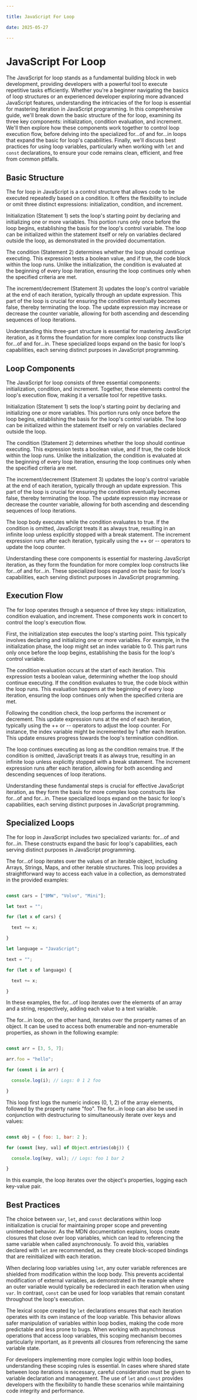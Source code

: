 ```yaml
---

title: JavaScript For Loop

date: 2025-05-27

---
```



# JavaScript For Loop

The JavaScript for loop stands as a fundamental building block in web development, providing developers with a powerful tool to execute repetitive tasks efficiently. Whether you're a beginner navigating the basics of loop structures or an experienced developer exploring more advanced JavaScript features, understanding the intricacies of the for loop is essential for mastering iteration in JavaScript programming. In this comprehensive guide, we'll break down the basic structure of the for loop, examining its three key components: initialization, condition evaluation, and increment. We'll then explore how these components work together to control loop execution flow, before delving into the specialized for...of and for...in loops that expand the basic for loop's capabilities. Finally, we'll discuss best practices for using loop variables, particularly when working with `let` and `const` declarations, to ensure your code remains clean, efficient, and free from common pitfalls.


## Basic Structure

The for loop in JavaScript is a control structure that allows code to be executed repeatedly based on a condition. It offers the flexibility to include or omit three distinct expressions: initialization, condition, and increment.

Initialization (Statement 1) sets the loop's starting point by declaring and initializing one or more variables. This portion runs only once before the loop begins, establishing the basis for the loop's control variable. The loop can be initialized within the statement itself or rely on variables declared outside the loop, as demonstrated in the provided documentation.

The condition (Statement 2) determines whether the loop should continue executing. This expression tests a boolean value, and if true, the code block within the loop runs. Unlike the initialization, the condition is evaluated at the beginning of every loop iteration, ensuring the loop continues only when the specified criteria are met.

The increment/decrement (Statement 3) updates the loop's control variable at the end of each iteration, typically through an update expression. This part of the loop is crucial for ensuring the condition eventually becomes false, thereby terminating the loop. The update expression may increase or decrease the counter variable, allowing for both ascending and descending sequences of loop iterations.

Understanding this three-part structure is essential for mastering JavaScript iteration, as it forms the foundation for more complex loop constructs like for...of and for...in. These specialized loops expand on the basic for loop's capabilities, each serving distinct purposes in JavaScript programming.


## Loop Components

The JavaScript for loop consists of three essential components: initialization, condition, and increment. Together, these elements control the loop's execution flow, making it a versatile tool for repetitive tasks.

Initialization (Statement 1) sets the loop's starting point by declaring and initializing one or more variables. This portion runs only once before the loop begins, establishing the basis for the loop's control variable. The loop can be initialized within the statement itself or rely on variables declared outside the loop.

The condition (Statement 2) determines whether the loop should continue executing. This expression tests a boolean value, and if true, the code block within the loop runs. Unlike the initialization, the condition is evaluated at the beginning of every loop iteration, ensuring the loop continues only when the specified criteria are met.

The increment/decrement (Statement 3) updates the loop's control variable at the end of each iteration, typically through an update expression. This part of the loop is crucial for ensuring the condition eventually becomes false, thereby terminating the loop. The update expression may increase or decrease the counter variable, allowing for both ascending and descending sequences of loop iterations.

The loop body executes while the condition evaluates to true. If the condition is omitted, JavaScript treats it as always true, resulting in an infinite loop unless explicitly stopped with a break statement. The increment expression runs after each iteration, typically using the ++ or -- operators to update the loop counter.

Understanding these core components is essential for mastering JavaScript iteration, as they form the foundation for more complex loop constructs like for...of and for...in. These specialized loops expand on the basic for loop's capabilities, each serving distinct purposes in JavaScript programming.


## Execution Flow

The for loop operates through a sequence of three key steps: initialization, condition evaluation, and increment. These components work in concert to control the loop's execution flow.

First, the initialization step executes the loop's starting point. This typically involves declaring and initializing one or more variables. For example, in the initialization phase, the loop might set an index variable to 0. This part runs only once before the loop begins, establishing the basis for the loop's control variable.

The condition evaluation occurs at the start of each iteration. This expression tests a boolean value, determining whether the loop should continue executing. If the condition evaluates to true, the code block within the loop runs. This evaluation happens at the beginning of every loop iteration, ensuring the loop continues only when the specified criteria are met.

Following the condition check, the loop performs the increment or decrement. This update expression runs at the end of each iteration, typically using the ++ or -- operators to adjust the loop counter. For instance, the index variable might be incremented by 1 after each iteration. This update ensures progress towards the loop's termination condition.

The loop continues executing as long as the condition remains true. If the condition is omitted, JavaScript treats it as always true, resulting in an infinite loop unless explicitly stopped with a break statement. The increment expression runs after each iteration, allowing for both ascending and descending sequences of loop iterations.

Understanding these fundamental steps is crucial for effective JavaScript iteration, as they form the basis for more complex loop constructs like for...of and for...in. These specialized loops expand on the basic for loop's capabilities, each serving distinct purposes in JavaScript programming.


## Specialized Loops

The for loop in JavaScript includes two specialized variants: for...of and for...in. These constructs expand the basic for loop's capabilities, each serving distinct purposes in JavaScript programming.

The for...of loop iterates over the values of an iterable object, including Arrays, Strings, Maps, and other iterable structures. This loop provides a straightforward way to access each value in a collection, as demonstrated in the provided examples:

```javascript

const cars = ["BMW", "Volvo", "Mini"];

let text = "";

for (let x of cars) {

  text += x;

}

let language = "JavaScript";

text = "";

for (let x of language) {

  text += x;

}

```

In these examples, the for...of loop iterates over the elements of an array and a string, respectively, adding each value to a text variable.

The for...in loop, on the other hand, iterates over the property names of an object. It can be used to access both enumerable and non-enumerable properties, as shown in the following example:

```javascript

const arr = [3, 5, 7];

arr.foo = "hello";

for (const i in arr) {

  console.log(i); // Logs: 0 1 2 foo

}

```

This loop first logs the numeric indices (0, 1, 2) of the array elements, followed by the property name "foo". The for...in loop can also be used in conjunction with destructuring to simultaneously iterate over keys and values:

```javascript

const obj = { foo: 1, bar: 2 };

for (const [key, val] of Object.entries(obj)) {

  console.log(key, val); // Logs: foo 1 bar 2

}

```

In this example, the loop iterates over the object's properties, logging each key-value pair.


## Best Practices

The choice between `var`, `let`, and `const` declarations within loop initialization is crucial for maintaining proper scope and preventing unintended behavior. As the MDN documentation explains, loops create closures that close over loop variables, which can lead to referencing the same variable when called asynchronously. To avoid this, variables declared with `let` are recommended, as they create block-scoped bindings that are reinitialized with each iteration.

When declaring loop variables using `let`, any outer variable references are shielded from modification within the loop body. This prevents accidental modification of external variables, as demonstrated in the example where an outer variable would typically be redeclared in each iteration when using `var`. In contrast, `const` can be used for loop variables that remain constant throughout the loop's execution.

The lexical scope created by `let` declarations ensures that each iteration operates with its own instance of the loop variable. This behavior allows safer manipulation of variables within loop bodies, making the code more predictable and less prone to bugs. When working with asynchronous operations that access loop variables, this scoping mechanism becomes particularly important, as it prevents all closures from referencing the same variable state.

For developers implementing more complex logic within loop bodies, understanding these scoping rules is essential. In cases where shared state between loop iterations is necessary, careful consideration must be given to variable declaration and management. The use of `let` and `const` provides developers with the flexibility to handle these scenarios while maintaining code integrity and performance.

